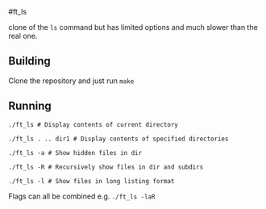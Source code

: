 #ft_ls

clone of the `ls` command but has limited options and much slower than the real one.

## Building
Clone the repository and just run `make`

## Running
```
./ft_ls # Display contents of current directory

./ft_ls . .. dir1 # Display contents of specified directories

./ft_ls -a # Show hidden files in dir

./ft_ls -R # Recursively show files in dir and subdirs

./ft_ls -l # Show files in long listing format
```

Flags can all be combined e.g. `./ft_ls -laR`
